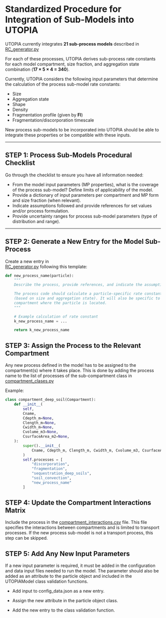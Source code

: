 # Standardized Procedure for Integration of Sub-Models into UTOPIA  

UTOPIA currently integrates **21 sub-process models** described in [RC_generator.py](src/utopia/preprocessing/RC_generator.py)  

For each of these processes, UTOPIA derives sub-process rate constants for each model compartment, size fraction, and aggregation state combination (**17 × 5 × 4 = 340**).  

Currently, UTOPIA considers the following input parameters that determine the calculation of the process sub-model rate constants:

- Size
- Aggregation state
- Shape
- Density
- Fragmentation profile (given by **FI**)
- Fragmentation/discorporation timescale

New process sub-models to be incorporated into UTOPIA should be able to integrate these properties or be compatible with these inputs.  

---

## STEP 1: Process Sub-Models Procedural Checklist  

Go through the checklist to ensure you have all information needed:

- From the model input parameters (MP properties), what is the coverage of the process sub-model? Define limits of applicability of the model.  
- Provide a dictionary of input parameters per compartment and MP form and size fraction (when relevant).  
- Indicate assumptions followed and provide references for set values and/or process formulation.  
- Provide uncertainty ranges for process sub-model parameters (type of distribution and range).  

---

## STEP 2: Generate a New Entry for the Model Sub-Process  

Create a new entry in  
[RC_generator.py](src/utopia/preprocessing/RC_generator.py)
following this template:  

```python
def new_process_name(particle):
    """
    Describe the process, provide references, and indicate the assumptions followed.

    The process code should calculate a particle-specific rate constant
    (based on size and aggregation state). It will also be specific to the
    compartment where the particle is located.
    """

    # Example calculation of rate constant
    k_new_process_name = ...  

    return k_new_process_name

```
## STEP 3: Assign the Process to the Relevant Compartment

Any new process defined in the model has to be assigned to the compartment(s) where it takes place.
This is done by adding the process name to the list of processes of the sub-compartment class in
[compartment_clases.py](src\utopia\objects\compartment_classes.py)

Example:

```python
class compartment_deep_soil(Compartment):
    def __init__(
        self,
        Cname,
        Cdepth_m=None,
        Clength_m=None,
        Cwidth_m=None,
        Cvolume_m3=None,
        CsurfaceArea_m2=None,
    ):
        super().__init__(
            Cname, Cdepth_m, Clength_m, Cwidth_m, Cvolume_m3, CsurfaceArea_m2
        )
        self.processes = [
            "discorporation",
            "fragmentation",
            "sequestration_deep_soils",
            "soil_convection",
            "new_process_name"
        ]
```
## STEP 4: Update the Compartment Interactions Matrix

Include the process in the [compartment_interactions.csv](src\utopia\data\compartment_interactions.csv) file.
This file specifies the interactions between compartments and is limited to transport processes.
If the new process sub-model is not a transport process, this step can be skipped.

## STEP 5: Add Any New Input Parameters

If a new input parameter is required, it must be added in the configuration and data input files needed to run the model. The parameter should also be added as an attribute to the particle object and included in the UTOPIAModel class validation functions.

- Add input to config_data.json as a new entry.

- Assign the new attribute in the particle object class.

- Add the new entry to the class validation function.